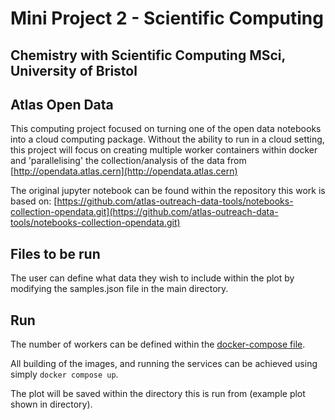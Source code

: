 # Mini Project 2 - Scientific Computing
## Chemistry with Scientific Computing MSci, University of Bristol

## Atlas Open Data
This computing project focused on turning one of the open data notebooks into a cloud computing package. Without the ability to run in a cloud setting, this project will focus on creating multiple worker containers within docker and 'parallelising' the collection/analysis of the data from [http://opendata.atlas.cern](http://opendata.atlas.cern)

The original jupyter notebook can be found within the repository this work is based on:
[https://github.com/atlas-outreach-data-tools/notebooks-collection-opendata.git](https://github.com/atlas-outreach-data-tools/notebooks-collection-opendata.git)

## Files to be run
The user can define what data they wish to include within the plot by modifying the samples.json file in the main directory.

## Run
The number of workers can be defined within the [docker-compose file](https://github.com/mbarnfield63/HZZ_Analysis/blob/master/docker-compose.yml).

All building of the images, and running the services can be achieved using simply `docker compose up`.

The plot will be saved within the directory this is run from (example plot shown in directory).
